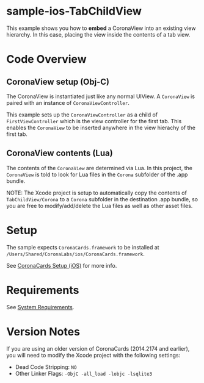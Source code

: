 sample-ios-TabChildView
=======================

This example shows you how to __embed__ a CoronaView into an existing view hierarchy. In this case, placing the view inside the contents of a tab view.

# Code Overview

## CoronaView setup (Obj-C)

The CoronaView is instantiated just like any normal UIView. A `CoronaView` is paired with an instance of `CoronaViewController`.

This example sets up the `CoronaViewController` as a child of `FirstViewController` which is the view controller for the first tab. This enables the `CoronaView` to be inserted anywhere in the view hierachy of the first tab.

## CoronaView contents (Lua)

The contents of the `CoronaView` are determined via Lua. In this project, the `CoronaView` is told to look for Lua files in the `Corona` subfolder of the .app bundle. 

NOTE: The Xcode project is setup to automatically copy the contents of `TabChildView/Corona` to a `Corona` subfolder in the destination .app bundle, so you are free to modify/add/delete the Lua files as well as other asset files.


# Setup

The sample expects `CoronaCards.framework` to be installed at `/Users/Shared/CoronaLabs/ios/CoronaCards.framework`. 

See [CoronaCards Setup (iOS)](http://docs.coronalabs.com/coronacards/ios/setup.html) for more info.


# Requirements

See [System Requirements](http://docs.coronalabs.com/coronacards/ios/setup.html#system-requirements).


# Version Notes

If you are using an older version of CoronaCards (2014.2174 and earlier), you will need to modify the Xcode project with the following settings:

* Dead Code Stripping: `NO`
* Other Linker Flags: `-ObjC -all_load -lobjc -lsqlite3`
